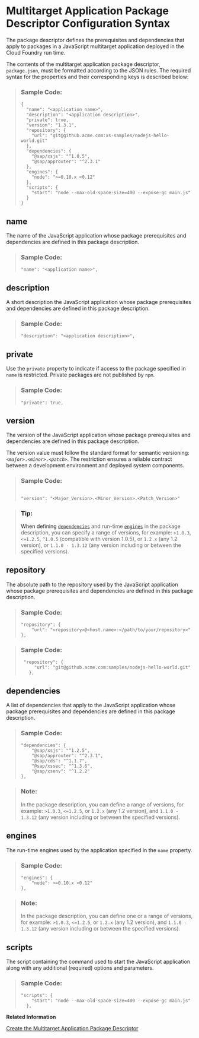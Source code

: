 <!-- loioa4a91b53a407465e8478104af9e40a03 -->

# Multitarget Application Package Descriptor Configuration Syntax

The package descriptor defines the prerequisites and dependencies that apply to packages in a JavaScript multitarget application deployed in the Cloud Foundry run time.



The contents of the multitarget application package descriptor, `package.json`, must be formatted according to the JSON rules. The required syntax for the properties and their corresponding keys is described below:

> ### Sample Code:  
> ```
> {
>   "name": "<application name>",
>   "description": "<application description>",
>   "private": true,
>   "version": "1.3.1",
>   "repository": {
>     "url": "git@github.acme.com:xs-samples/nodejs-hello-world.git"
>   },
>   "dependencies": {
>     "@sap/xsjs": "^1.0.5",
>     "@sap/approuter": "^2.3.1"
>   },
>   "engines": {
>     "node": ">=0.10.x <0.12"
>   },
>   "scripts": {
>     "start": "node --max-old-space-size=400 --expose-gc main.js"
>   }
> }
> 
> ```



<a name="loioa4a91b53a407465e8478104af9e40a03__section_rsm_zxr_xs"/>

## name

The name of the JavaScript application whose package prerequisites and dependencies are defined in this package description.

> ### Sample Code:  
> ```
> "name": "<application name>",
> 
> ```



<a name="loioa4a91b53a407465e8478104af9e40a03__section_y1c_zxr_xs"/>

## description

A short description the JavaScript application whose package prerequisites and dependencies are defined in this package description.

> ### Sample Code:  
> ```
> "description": "<application description>",
> 
> ```



<a name="loioa4a91b53a407465e8478104af9e40a03__section_rnx_b2g_dt"/>

## private

Use the `private` property to indicate if access to the package specified in `name` is restricted. Private packages are not published by `npm`.

> ### Sample Code:  
> ```
> "private": true,
> 
> ```



<a name="loioa4a91b53a407465e8478104af9e40a03__section_gdl_yxr_xs"/>

## version

The version of the JavaScript application whose package prerequisites and dependencies are defined in this package description.

The version value must follow the standard format for semantic versioning: <code><i class="varname">&lt;major&gt;</i>.<i class="varname">&lt;minor&gt;</i>.<i class="varname">&lt;patch&gt;</i></code>. The restriction ensures a reliable contract between a development environment and deployed system components.

> ### Sample Code:  
> ```
>  
> "version": "<Major_Version>.<Minor_Version>.<Patch_Version>" 
> 
> ```

> ### Tip:  
> When defining [`dependencies`](multitarget-application-package-descriptor-configuration-syntax-a4a91b5.md#loioa4a91b53a407465e8478104af9e40a03__section_dtp_vxr_xs) and run-time [`engines`](multitarget-application-package-descriptor-configuration-syntax-a4a91b5.md#loioa4a91b53a407465e8478104af9e40a03__section_ob3_vxr_xs) in the package description, you can specify a range of versions, for example: `>1.0.3`, `<=1.2.5`, `^1.0.5` \(compatible with version 1.0.5\), or `1.2.x` \(any 1.2 version\), or `1.1.0 - 1.3.12` \(any version including or between the specified versions\).



<a name="loioa4a91b53a407465e8478104af9e40a03__section_nbd_xxr_xs"/>

## repository

The absolute path to the repository used by the JavaScript application whose package prerequisites and dependencies are defined in this package description.

> ### Sample Code:  
> ```
> "repository": {
>     "url": "<repository>@<host.name>:</path/to/your/repository>"
> },
> ```

> ### Sample Code:  
> ```
>  "repository": { 
>      "url": "git@github.acme.com:samples/nodejs-hello-world.git" 
>    }, 
> 
> ```



<a name="loioa4a91b53a407465e8478104af9e40a03__section_dtp_vxr_xs"/>

## dependencies

A list of dependencies that apply to the JavaScript application whose package prerequisites and dependencies are defined in this package description.

> ### Sample Code:  
> ```
> "dependencies": {
>     "@sap/xsjs": "^1.2.5",
>     "@sap/approuter": "^2.3.1",
>     "@sap/cds": "^1.1.7",
>     "@sap/xssec": "^1.3.6", 
>     "@sap/xsenv": "^1.2.2"
> },
> ```

> ### Note:  
> In the package description, you can define a range of versions, for example: `>1.0.3`, `<=1.2.5`, or `1.2.x` \(any 1.2 version\), and `1.1.0 - 1.3.12` \(any version including or between the specified versions\).



<a name="loioa4a91b53a407465e8478104af9e40a03__section_ob3_vxr_xs"/>

## engines

The run-time engines used by the application specified in the `name` property.

> ### Sample Code:  
> ```
> "engines": {
>     "node": >=0.10.x <0.12"
> },
> ```

> ### Note:  
> In the package description, you can define one or a range of versions, for example: `>1.0.3`, `<=1.2.5`, or `1.2.x` \(any 1.2 version\), and `1.1.0 - 1.3.12` \(any version including or between the specified versions\).



<a name="loioa4a91b53a407465e8478104af9e40a03__section_drw_5xr_xs"/>

## scripts

The script containing the command used to start the JavaScript application along with any additional \(required\) options and parameters.

> ### Sample Code:  
> ```
> "scripts": {
>     "start": "node --max-old-space-size=400 --expose-gc main.js"
>   },
> ```

**Related Information**  


[Create the Multitarget Application Package Descriptor](create-the-multitarget-application-package-descriptor-0b0ed18.md "The package descriptor defines a JavaScript application's design-time and run-time dependencies in Cloud Foundry.")

